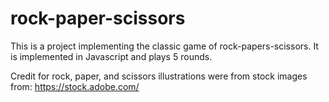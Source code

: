 # rock-paper-scissors


This is a project implementing the classic game of rock-papers-scissors. It is implemented in Javascript and plays 5 rounds.

Credit for rock, paper, and scissors illustrations were from stock images from: https://stock.adobe.com/